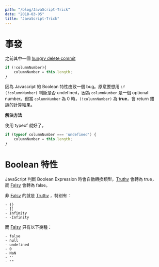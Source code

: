 ```yaml
---
path: "/blog/JavaScript-Trick"
date: "2018-03-05"
title: "JavaScript-Trick"
---
```


# 事發

之前其中一個 [hungry delete commit](https://github.com/Jasonlhy/VSCode-Hungry-Delete/commit/af8312a76acb73b236bf97fd414eb2ed820e54c9)

```js
if (!columnNumber){
    columnNumber = this.length;
}
```

因為 Javascript 的 Boolean 特性由致一個 bug。原意要想用 `if (!columnNumber)` 判斷是否 undefined，因為 `columnNumber` 是一個 optional number。但當 `columnNumber` 為 0 時，`(!columnNumber)` 為 **true**，會 return 錯誤的計算結果。

**解決方法**

使用 typeof 就好了。

```js
if (typeof columnNumber === 'undefined') {
    columnNumber = this.length;
}
```

# Boolean 特性

JavaScript 判斷 Boolean Expression 時會自動轉換類型，[Truthy](https://developer.mozilla.org/en-US/docs/Glossary/truthy) 會轉為 true，而 [Falsy](https://developer.mozilla.org/en-US/docs/Glossary/falsy) 會轉為 false。

非 [Falsy](https://developer.mozilla.org/en-US/docs/Glossary/falsy) 的就是 [Truthy](https://developer.mozilla.org/en-US/docs/Glossary/truthy) ，特別有：

```
- {}
- []
- Infinity
- -Infinity
```

而 [Falsy](https://developer.mozilla.org/en-US/docs/Glossary/falsy) 只有以下幾種：

```
- false
- null
- undefined
- 0
- NaN
- ''
- ""
```